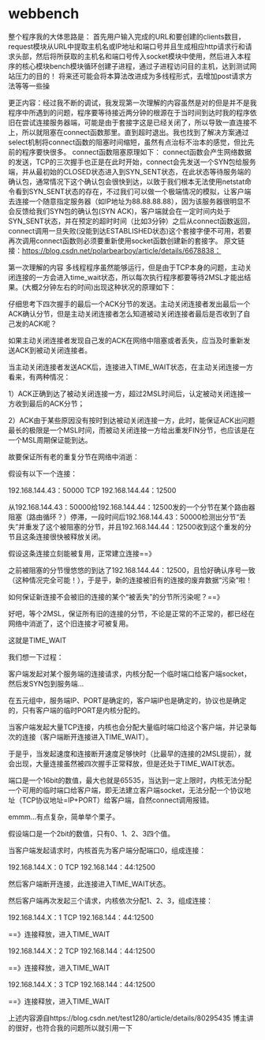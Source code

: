 # webbench

整个程序我的大体思路是：
  首先用户输入完成的URL和要创建的clients数目，request模块从URL中提取主机名或IP地址和端口号并且生成相应http请求行和请求头部，然后将所获取的主机名和端口号传入socket模块中使用，然后进入本程序的核心模块bench模块循环创建子进程，通过子进程访问目的主机，达到测试网站压力的目的！
将来还可能会将本算法改进成为多线程形式，去增加post请求方法等等一些操


更正内容：经过我不断的调试，我发现第一次理解的内容虽然是对的但是并不是我程序中所遇到的问题，程序要等待接近两分钟的根源在于当时间到达时我的程序依旧在尝试连接服务器端，可能是由于套接字这是已经关闭了，所以导致一直连接不上，所以就阻塞在connect函数那里。直到超时退出。我也找到了解决方案通过select机制将connect函数的阻塞时间缩短，虽然有点治标不治本的感觉，但比先前的程序要快很多。
connect函数阻塞原理如下：
connect函数会产生网络数据的发送，TCP的三次握手也正是在此时开始，connect会先发送一个SYN包给服务端，并从最初始的CLOSED状态进入到SYN_SENT状态，在此状态等待服务端的确认包，通常情况下这个确认包会很快到达，以致于我们根本无法使用netstat命令看到SYN_SENT状态的存在，不过我们可以做一个极端情况的模拟，让客户端去连接一个随意指定服务器（如IP地址为88.88.88.88），因为该服务器很明显不会反馈给我们SYN包的确认包(SYN ACK)，客户端就会在一定时间内处于SYN_SENT状态，并在预定的超时时间（比如3分钟）之后从connect函数返回，connect调用一旦失败(没能到达ESTABLISHED状态)这个套接字便不可用，若要再次调用connect函数则必须要重新使用socket函数创建新的套接字。
原文链接：https://blog.csdn.net/polarbearboy/article/details/6678838：




第一次理解的内容
多线程程序虽然能够运行，但是由于TCP本身的问题，主动关闭连接的一方会进入time_wait状态，所以每次执行程序都要等待2MSL才能出结果。(大概2分钟左右的时间)出现这种状况的原理如下：

仔细思考下四次握手的最后一个ACK分节的发送。主动关闭连接者发出最后一个ACK确认分节，但是主动关闭连接者怎么知道被动关闭连接者最后是否收到了自己发的ACK呢？

如果主动关闭连接者发现自己发的ACK在网络中阻塞或者丢失，应当及时重新发送ACK到被动关闭连接者。

当主动关闭连接者发送ACK后，连接进入TIME_WAIT状态，在主动关闭连接一方看来，有两种情况：

1）ACK正确到达了被动关闭连接一方，超过2MSL时间后，认定被动关闭连接一方收到最后的ACK分节；

2）ACK由于某些原因没有按时到达被动关闭连接一方，此时，能保证ACK出问题最长的极限是一个MSL时间，而被动关闭连接一方给出重发FIN分节，也应该是在一个MSL周期保证能到达。

故要保证所有老的重复分节在网络中消逝：

假设有以下一个连接：

192.168.144.43：50000 TCP 192.168.144.44：12500

从192.168.144.43：50000给192.168.144.44：12500发的一个分节在某个路由器阻塞（路由循环？）停滞，一段时间后192.168.144.43：50000检测出分节“丢失”并重发了这个被阻塞的分节，并且192.168.144.44：12500收到这个重发的分节且这条连接很快被释放关闭。

假设这条连接立刻能被复用，正常建立连接==》

之前被阻塞的分节慢悠悠的到达了192.168.144.44：12500，且恰好确认序号一致（这种情况完全可能！），于是乎，新的连接被旧有的连接的废弃数据“污染”啦！

如何保证新连接不会被旧的连接的某个“被丢失”的分节所污染呢？==》

好吧，等个2MSL，保证所有旧的连接的分节，不论是正常的不正常的，都已经在网络中消逝了，这个旧连接才可被复用。

这就是TIME_WAIT

我们想一下过程：

客户端发起对某个服务端的连接请求，内核分配一个临时端口给客户端socket，然后发SYN包到服务端…

在五元组中，服务端IP、PORT是确定的，客户端IP也是确定的，协议也是确定的，只有客户端的临时PORT是内核分配的。

当客户端发起大量TCP连接，内核也会分配大量临时端口给这个客户端，并记录每次的连接（客户端断开连接进入TIME_WAIT）。

于是乎，当发起速度和连接断开速度足够快时（比最早的连接的2MSL提前），就会出现，大量连接虽然被四次握手正常释放，但是还处于TIME_WAIT状态。

端口是一个16bit的数值，最大也就是65535，当达到一定上限时，内核无法分配一个可用的临时端口给客户端，即无法建立客户端socket，无法分配一个协议地址（TCP协议地址=IP+PORT）给客户端，自然connect调用报错。

emmm…有点复杂，简单举个栗子。

假设端口是一个2bit的数值，只有0、1、2、3四个值。

当客户端发起请求时，内核首先为客户端分配端口0，组成连接：

192.168.144.X：0 TCP 192.168.144：44:12500

然后客户端断开连接，此连接进入TIME_WAIT状态。

然后客户端再次发起三个请求，内核依次分配1、2、3，组成连接：

192.168.144.X：1 TCP 192.168.144：44:12500

==》连接释放，进入TIME_WAIT

192.168.144.X：2 TCP 192.168.144：44:12500

==》连接释放，进入TIME_WAIT

192.168.144.X：3 TCP 192.168.144：44:12500

==》连接释放，进入TIME_WAIT

上述内容源自https://blog.csdn.net/test1280/article/details/80295435
博主讲的很好，也符合我的问题所以就引用一下





